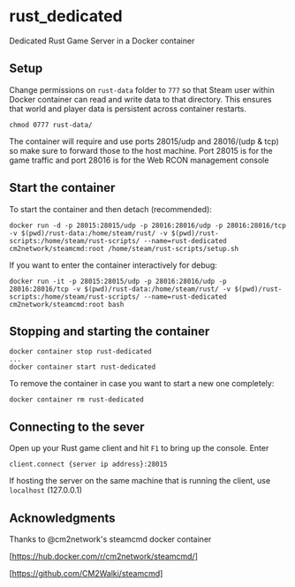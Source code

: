 # rust_dedicated
Dedicated Rust Game Server in a Docker container

## Setup
Change permissions on `rust-data` folder to `777` so that Steam user within Docker container can read and write data to that directory.
This ensures that world and player data is persistent across container restarts.
```
chmod 0777 rust-data/
```
The container will require and use ports 28015/udp and 28016/(udp & tcp) so make sure to forward those to the host machine.
Port 28015 is for the game traffic and port 28016 is for the Web RCON management console

## Start the container
To start the container and then detach (recommended):
```
docker run -d -p 28015:28015/udp -p 28016:28016/udp -p 28016:28016/tcp -v $(pwd)/rust-data:/home/steam/rust/ -v $(pwd)/rust-scripts:/home/steam/rust-scripts/ --name=rust-dedicated cm2network/steamcmd:root /home/steam/rust-scripts/setup.sh
```
If you want to enter the container interactively for debug:
```
docker run -it -p 28015:28015/udp -p 28016:28016/udp -p 28016:28016/tcp -v $(pwd)/rust-data:/home/steam/rust/ -v $(pwd)/rust-scripts:/home/steam/rust-scripts/ --name=rust-dedicated cm2network/steamcmd:root bash
```

## Stopping and starting the container
```
docker container stop rust-dedicated
...
docker container start rust-dedicated
```
To remove the container in case you want to start a new one completely:
```
docker container rm rust-dedicated
```

## Connecting to the sever
Open up your Rust game client and hit `F1` to bring up the console.
Enter
```
client.connect {server ip address}:28015
```
If hosting the server on the same machine that is running the client, use `localhost` (127.0.0.1)

## Acknowledgments
Thanks to @cm2network's steamcmd docker container

[https://hub.docker.com/r/cm2network/steamcmd/]

[https://github.com/CM2Walki/steamcmd]

